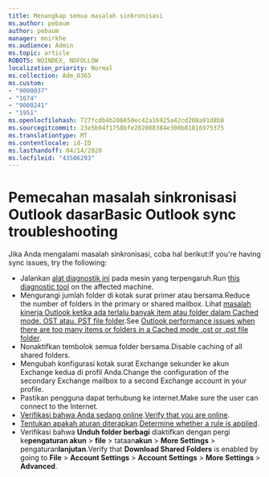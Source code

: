 ```yaml
---
title: Menangkap semua masalah sinkronisasi
ms.author: pebaum
author: pebaum
manager: mnirkhe
ms.audience: Admin
ms.topic: article
ROBOTS: NOINDEX, NOFOLLOW
localization_priority: Normal
ms.collection: Adm_O365
ms.custom:
- "9000037"
- "1674"
- "9000241"
- "1951"
ms.openlocfilehash: 727fcdb4b206650ec42a16925a42cd208a91d8b8
ms.sourcegitcommit: 23e5b94f1758bfe202008384e300b81816975375
ms.translationtype: MT
ms.contentlocale: id-ID
ms.lasthandoff: 04/14/2020
ms.locfileid: "43506293"
---
```

# <a name="basic-outlook-sync-troubleshooting"></a><span data-ttu-id="31d6f-102">Pemecahan masalah sinkronisasi Outlook dasar</span><span class="sxs-lookup"><span data-stu-id="31d6f-102">Basic Outlook sync troubleshooting</span></span>

<span data-ttu-id="31d6f-103">Jika Anda mengalami masalah sinkronisasi, coba hal berikut:</span><span class="sxs-lookup"><span data-stu-id="31d6f-103">If you're having sync issues, try the following:</span></span>

- <span data-ttu-id="31d6f-104">Jalankan [alat diagnostik ini](https://aka.ms/sara-outlooksendreceive) pada mesin yang terpengaruh.</span><span class="sxs-lookup"><span data-stu-id="31d6f-104">Run [this diagnostic tool](https://aka.ms/sara-outlooksendreceive) on the affected machine.</span></span>
- <span data-ttu-id="31d6f-105">Mengurangi jumlah folder di kotak surat primer atau bersama.</span><span class="sxs-lookup"><span data-stu-id="31d6f-105">Reduce the number of folders in the primary or shared mailbox.</span></span> <span data-ttu-id="31d6f-106">Lihat [masalah kinerja Outlook ketika ada terlalu banyak item atau folder dalam Cached mode. OST atau. PST file folder](https://support.microsoft.com/help/2768656/outlook-performance-issues-when-there-are-too-many-items-or-folders-in).</span><span class="sxs-lookup"><span data-stu-id="31d6f-106">See [Outlook performance issues when there are too many items or folders in a Cached mode .ost or .pst file folder](https://support.microsoft.com/help/2768656/outlook-performance-issues-when-there-are-too-many-items-or-folders-in).</span></span>
- <span data-ttu-id="31d6f-107">Nonaktifkan tembolok semua folder bersama.</span><span class="sxs-lookup"><span data-stu-id="31d6f-107">Disable caching of all shared folders.</span></span>
- <span data-ttu-id="31d6f-108">Mengubah konfigurasi kotak surat Exchange sekunder ke akun Exchange kedua di profil Anda.</span><span class="sxs-lookup"><span data-stu-id="31d6f-108">Change the configuration of the secondary Exchange mailbox to a second Exchange account in your profile.</span></span>
- <span data-ttu-id="31d6f-109">Pastikan pengguna dapat terhubung ke internet.</span><span class="sxs-lookup"><span data-stu-id="31d6f-109">Make sure the user can connect to the Internet.</span></span> 
- <span data-ttu-id="31d6f-110">[Verifikasi bahwa Anda sedang online](https://support.office.com/article/2460e4a8-16c7-47fc-b204-b1549275aac9).</span><span class="sxs-lookup"><span data-stu-id="31d6f-110">[Verify that you are online](https://support.office.com/article/2460e4a8-16c7-47fc-b204-b1549275aac9).</span></span>
- <span data-ttu-id="31d6f-111">[Tentukan apakah aturan diterapkan](https://support.office.com/article/C24F5DEA-9465-4DF4-AD17-A50704D66C59).</span><span class="sxs-lookup"><span data-stu-id="31d6f-111">[Determine whether a rule is applied](https://support.office.com/article/C24F5DEA-9465-4DF4-AD17-A50704D66C59).</span></span>
- <span data-ttu-id="31d6f-112">Verifikasi bahwa **Unduh folder berbagi** diaktifkan dengan pergi ke**pengaturan akun** >  **file** > tataan**akun** > **More Settings** > pengaturan**lanjutan**.</span><span class="sxs-lookup"><span data-stu-id="31d6f-112">Verify that **Download Shared Folders** is enabled by going to **File** > **Account Settings** > **Account Settings** > **More Settings** > **Advanced**.</span></span>
